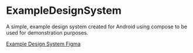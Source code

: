 # ExampleDesignSystem
A simple, example design system created for Android using compose to be used for demonstration purposes.

[Example Design System Figma](https://www.figma.com/design/zyKvHt3dl5lIJ6qGXpHNHr/Example-Design-System?node-id=0-1&t=6N9lbuqSxbCOVQ64-1)